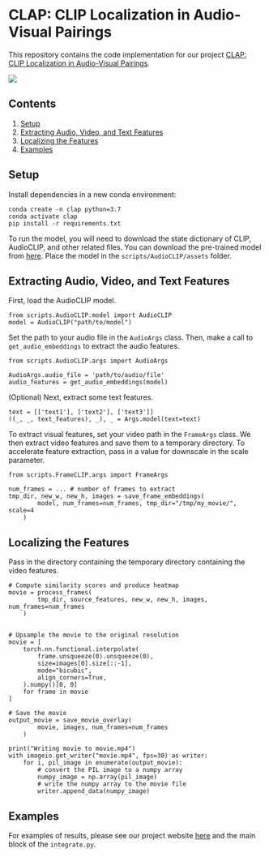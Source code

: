 # CLAP: CLIP Localization in Audio-Visual Pairings

This repository contains the code implementation for our project [CLAP: CLIP Localization in Audio-Visual Pairings](https://alany1.github.io/audio/index.html).

<img src="assets/demos.gif" max-width="100%" height="auto" />

## Contents
1. [Setup](#setup)
2. [Extracting Audio, Video, and Text Features](#features)
3. [Localizing the Features](#integrate)
4. [Examples](#examples)

## Setup <a name="setup"></a>
Install dependencies in a new conda environment:
```
conda create -n clap python=3.7
conda activate clap
pip install -r requirements.txt
```

To run the model, you will need to download the state dictionary of CLIP, AudioCLIP, and other related files. You can download the pre-trained model from [here](https://github.com/AndreyGuzhov/AudioCLIP). Place the model in the `scripts/AudioCLIP/assets` folder. 

## Extracting Audio, Video, and Text Features <a name="features"></a>

First, load the AudioCLIP model.
```
from scripts.AudioCLIP.model import AudioCLIP
model = AudioCLIP("path/to/model")
```

Set the path to your audio file in the `AudioArgs` class. Then, make a call to `get_audio_embeddings` to extract the audio features. 
```
from scripts.AudioCLIP.args import AudioArgs

AudioArgs.audio_file = 'path/to/audio/file'
audio_features = get_audio_embeddings(model)
```

(Optional) Next, extract some text features.
```
text = [['text1'], ['text2'], ['text3']]
((_, _, text_features), _), _ = Args.model(text=text)
```

To extract visual features, set your video path in the `FrameArgs` class. We then extract video features and save them to a temporary directory. To accelerate feature extraction, pass in a value for downscale in the scale parameter.
```
from scripts.FrameCLIP.args import FrameArgs

num_frames = ... # number of frames to extract
tmp_dir, new_w, new_h, images = save_frame_embeddings(
        model, num_frames=num_frames, tmp_dir="/tmp/my_movie/", scale=4
    )
```

## Localizing the Features <a name="integrate"></a>

Pass in the directory containing the temporary directory containing the video features.
```
# Compute similarity scores and produce heatmap
movie = process_frames(
        tmp_dir, source_features, new_w, new_h, images, num_frames=num_frames
    )


# Upsample the movie to the original resolution
movie = [
    torch.nn.functional.interpolate(
        frame.unsqueeze(0).unsqueeze(0),
        size=images[0].size[::-1],
        mode="bicubic",
        align_corners=True,
    ).numpy()[0, 0]
    for frame in movie
]

# Save the movie
output_movie = save_movie_overlay(
        movie, images, num_frames=num_frames
    )
    
print("Writing movie to movie.mp4")
with imageio.get_writer("movie.mp4", fps=30) as writer:
    for i, pil_image in enumerate(output_movie):
        # convert the PIL image to a numpy array
        numpy_image = np.array(pil_image)
        # write the numpy array to the movie file
        writer.append_data(numpy_image)
```

## Examples <a name="examples"></a>
For examples of results, please see our project website [here](https://alany1.github.io/audio/index.html) and the main block of the `integrate.py`.